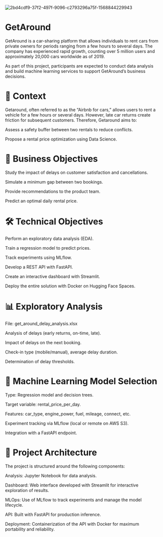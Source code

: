 
![2bd4cdf9-37f2-497f-9096-c2793296a75f-1568844229943](https://github.com/user-attachments/assets/9e841707-2257-46fc-94b4-229d9a349016)

# GetAround 
GetAround is a car-sharing platform that allows individuals to rent cars from private owners for periods ranging from a few hours to several days. The company has experienced rapid growth, counting over 5 million users and approximately 20,000 cars worldwide as of 2019.

As part of this project, participants are expected to conduct data analysis and build machine learning services to support GetAround’s business decisions.

# 📌 Context

Getaround, often referred to as the “Airbnb for cars,” allows users to rent a vehicle for a few hours or several days.
However, late car returns create friction for subsequent customers.
Therefore, Getaround aims to:

Assess a safety buffer between two rentals to reduce conflicts.

Propose a rental price optimization using Data Science.

# 🎯 Business Objectives

Study the impact of delays on customer satisfaction and cancellations.

Simulate a minimum gap between two bookings.

Provide recommendations to the product team.

Predict an optimal daily rental price.

# 🛠️ Technical Objectives

Perform an exploratory data analysis (EDA).

Train a regression model to predict prices.

Track experiments using MLflow.

Develop a REST API with FastAPI.

Create an interactive dashboard with Streamlit.

Deploy the entire solution with Docker on Hugging Face Spaces.

# 📊 Exploratory Analysis
File: get_around_delay_analysis.xlsx

Analysis of delays (early returns, on-time, late).

Impact of delays on the next booking.

Check-in type (mobile/manual), average delay duration.

Determination of delay thresholds.

# 🤖 Machine Learning Model Selection

Type: Regression model and decision trees.

Target variable: rental_price_per_day.

Features: car_type, engine_power, fuel, mileage, connect, etc.

Experiment tracking via MLflow (local or remote on AWS S3).

Integration with a FastAPI endpoint.

# 🧱 Project Architecture

The project is structured around the following components:

Analysis: Jupyter Notebook for data analysis.

Dashboard: Web interface developed with Streamlit for interactive exploration of results.

MLOps: Use of MLflow to track experiments and manage the model lifecycle.

API: Built with FastAPI for production inference.

Deployment: Containerization of the API with Docker for maximum portability and reliability.
